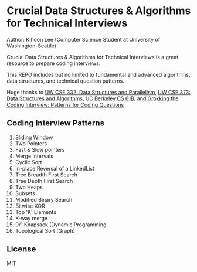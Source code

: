 # Crucial Data Structures & Algorithms for Technical Interviews

Author: Kihoon Lee (Computer Science Student at University of Washington-Seattle)

Crucial Data Structures & Algorithms for Technical Interviews is a great resource to prepare coding interviews.

This REPO includes but no limited to fundamental and advanced algorithms, data structures, and technical question patterns.

Huge thanks to [UW CSE 332: Data Structures and Parallelism](https://courses.cs.washington.edu/courses/cse332/21au/), [UW CSE 373: Data Structures and Algorithms](https://courses.cs.washington.edu/courses/cse373/19au/), [UC Berkeley CS 61B](https://inst.eecs.berkeley.edu/~cs61b/sp20/), and [Grokking the Coding Interview: Patterns for Coding Questions](https://www.educative.io/courses/grokking-the-coding-interview)

## Coding Interview Patterns

1. Sliding Window
2. Two Pointers
3. Fast & Slow pointers
4. Merge Intervals
5. Cyclic Sort
6. In-place Reversal of a LinkedList
7. Tree Breadth First Search
8. Tree Depth First Search
9. Two Heaps
10. Subsets
11. Modified Binary Search
12. Bitwise XOR
13. Top 'K' Elements
14. K-way merge
15. 0/1 Knapsack (Dynamic Programming
16. Topological Sort (Graph)

## License
[MIT](https://choosealicense.com/licenses/mit/)
